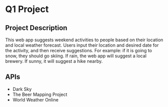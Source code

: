 
# Q1 Project

## Project Description
This web app suggests weekend activities to people based on their location and local weather forecast.  Users input their location and desired date for the activity, and then receive suggestions.  For example: if it is going to snow, they should go skiing.  If rain, the web app will suggest a local brewery.  If sunny, it will suggest a hike nearby.

## APIs
* Dark Sky
* The Beer Mapping Project
* World Weather Online
